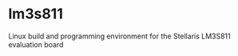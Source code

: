 lm3s811
=======

Linux build and programming environment for the Stellaris LM3S811 evaluation board
